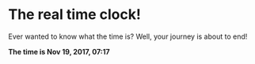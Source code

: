 # The real time clock!

Ever wanted to know what the time is? Well, your journey is about to end!

**The time is Nov 19, 2017, 07:17**